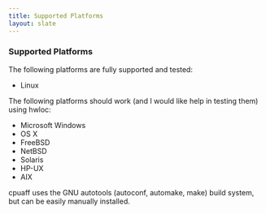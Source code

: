 ```yaml
---
title: Supported Platforms
layout: slate
---
```


### Supported Platforms

The following platforms are fully supported and tested:

* Linux

The following platforms should work (and I would like help in testing them) using hwloc:

* Microsoft Windows
* OS X
* FreeBSD
* NetBSD
* Solaris
* HP-UX
* AIX

cpuaff uses the GNU autotools (autoconf, automake, make) build system, but can be easily manually installed.
